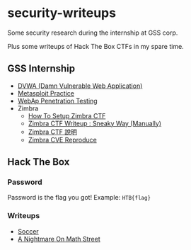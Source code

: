 # security-writeups

Some security research during the internship at GSS corp.

Plus some writeups of Hack The Box CTFs in my spare time.

## GSS Internship

- [DVWA (Damn Vulnerable Web Application)](./DVWA.md)
- [Metasploit Practice](./metasploit.md)
- [WebAp Penetration Testing](./WebAp-PT.md)
- Zimbra
  - [How To Setup Zimbra CTF](https://medium.com/@opabravo/frist-time-deploying-a-ctf-challenge-c13871d45970)
  - [Zimbra CTF Writeup : Sneaky Way (Manually)](https://medium.com/@opabravo/zimbra-ctf-writeup-manually-6afe91be52a0)
  - [Zimbra CTF 說明](./Zimbra-CTF-Intro.pdf)
  - [Zimbra CVE Reproduce](./Zimbra.pdf)

## Hack The Box
### Password

Password is the flag you got!
Example: `HTB{flag}`

### Writeups

- [Soccer](./HackTheBox-Writeup-Soccer.pdf)
- [A Nightmare On Math Street](./htb/A-Nightmare-On-Math-Street.pdf)